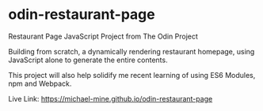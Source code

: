 # odin-restaurant-page
Restaurant Page JavaScript Project from The Odin Project

Building from scratch, a dynamically rendering restaurant homepage, using JavaScript alone to generate the entire contents.

This project will also help solidify me recent learning of using ES6 Modules, npm and Webpack.

Live Link: https://michael-mine.github.io/odin-restaurant-page
